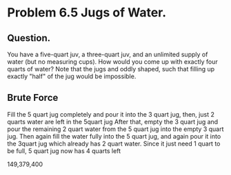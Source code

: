# Problem 6.5 Jugs of Water.
## Question.
You have a five-quart juv, a three-quart juv, and an unlimited supply of water (but no measuring cups). How would you come up with exactly four quarts of water? Note that the jugs and oddly shaped, such that filling up exactly "half" of the jug would be impossible.



## Brute Force
Fill the 5 quart jug completely and pour it into the 3 quart jug, then, just 2 quarts water are left in the 5quart jug
After that, empty the 3 quart jug and pour the remaining 2 quart water from the 5 quart jug into the empty 3 quart jug. 
Then again fill the water fully into the 5 quart jug, and again pour it into the 3quart jug which already has 2 quart water. Since it just need 1 quart to be full, 5 quart jug now has 4 quarts left


149,379,400